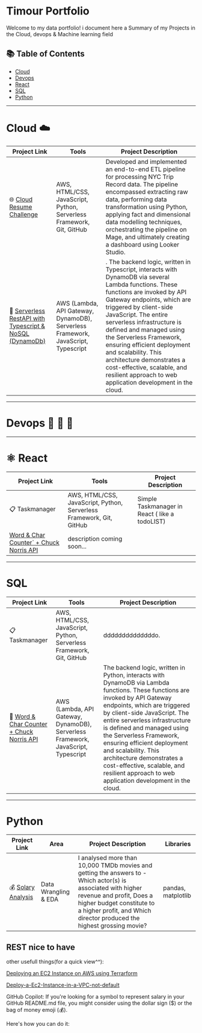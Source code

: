 # Timour Portfolio

Welcome to my data portfolio! i document here a Summary of my Projects in the Cloud, devops & Machine learning field

## 📚 Table of Contents
- [Cloud](#Cloud)
- [Devops](#devops)
- [React](#React)
- [SQL](#SQL)
 - [Python](#python)


***

# Cloud  :cloud: 

| Project Link | Tools | Project Description | 
|---|---|---|
| 🌐 [Cloud Resume Challenge](https://github.com/Tim275/MyResumeAWS) | AWS, HTML/CSS, JavaScript, Python, Serverless Framework, Git, GitHub | Developed and implemented an end-to-end ETL pipeline for processing NYC Trip Record data. The pipeline encompassed extracting raw data, performing data transformation using Python, applying fact and dimensional data modelling techniques, orchestrating the pipeline on Mage, and ultimately creating a dashboard using Looker Studio. |
|  :open_file_folder: [Serverless RestAPI with Typescript & NoSQL (DynamoDb) ]() | AWS (Lambda, API Gateway, DynamoDB), Serverless Framework, JavaScript, Typescript |     . The backend logic, written in Typescript, interacts with DynamoDB via several Lambda functions. These functions are invoked by API Gateway endpoints, which are triggered by client-side JavaScript. The entire serverless infrastructure is defined and managed using the Serverless Framework, ensuring efficient deployment and scalability. This architecture demonstrates a cost-effective, scalable, and resilient approach to web application development in the cloud. |


***

# Devops :ship: :whale: :construction_worker:



***

# ⚛️ React  

| Project Link | Tools | Project Description | 
|---|---|---|
| 📋 Taskmanager | AWS, HTML/CSS, JavaScript, Python, Serverless Framework, Git, GitHub | Simple Taskmanager in React ( like a todoLIST) |
|  [ Word & Char Counter`  + Chuck Norris API](https://github.com/katiehuangx/data-engineering/tree/main/Dog%20Adption) | description coming soon... |

***

# SQL
| Project Link | Tools | Project Description | 
|---|---|---|
| 📋 Taskmanager | AWS, HTML/CSS, JavaScript, Python, Serverless Framework, Git, GitHub | ddddddddddddddo. |
|  :open_file_folder: [Word & Char Counter                                  + Chuck Norris API ](https://github.com/katiehuangx/data-engineering/tree/main/Dog%20Adption) | AWS (Lambda, API Gateway, DynamoDB), Serverless Framework, JavaScript, Typescript | The backend logic, written in Python, interacts with DynamoDB via Lambda functions. These functions are invoked by API Gateway endpoints, which are triggered by client-side JavaScript. The entire serverless infrastructure is defined and managed using the Serverless Framework, ensuring efficient deployment and scalability. This architecture demonstrates a cost-effective, scalable, and resilient approach to web application development in the cloud. |

***

# Python

| Project Link | Area | Project Description | Libraries |    
|---|---|---|---|
| 💰  [Solary Analysis]([https://github.com/katiehuangx/Udacity-Data-Analyst-Nanodegree/blob/main/Project%202%20-%20TMDB%20Movie%20Analysis.ipynb](https://github.com/Tim275/SalaryAnalysis/tree/main)) |   Data Wrangling & EDA | I analysed more than 10,000 TMDb movies and getting the answers to - Which actor(s) is associated with higher revenue and profit, Does a higher budget constitute to a higher profit, and Which director produced the highest grossing movie? | pandas, matplotlib |   



## REST nice to have

other usefull things(for a quick view^^):

<p><a href="https://github.com/Tim275/Deploy-a-Ec2-instance-in-Terrarform">Deploying an EC2 Instance on AWS using Terrarform</a></p>
<p><a href="https://github.com/Tim275/Deploy-a-Ec2-Instance-in-a-VPC-not-default-">Deploy-a-Ec2-Instance-in-a-VPC-not-default</a></p>

GitHub Copilot: If you're looking for a symbol to represent salary in your GitHub README.md file, you might consider using the dollar sign ($) or the bag of money emoji (💰). 

Here's how you can do it:


